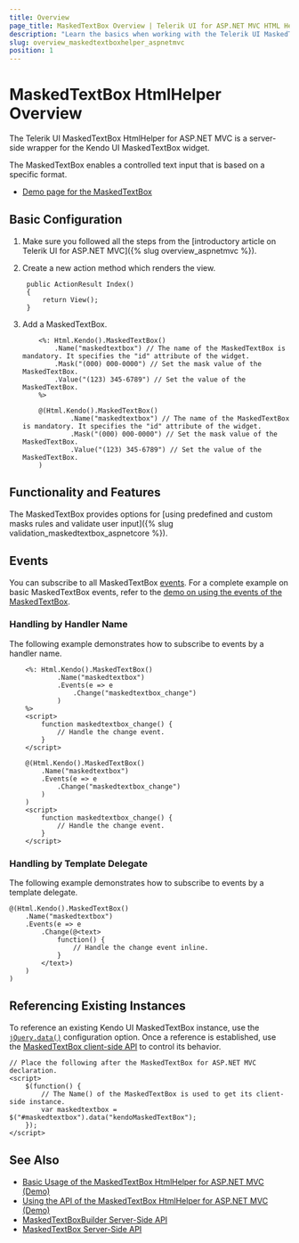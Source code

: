 ```yaml
---
title: Overview
page_title: MaskedTextBox Overview | Telerik UI for ASP.NET MVC HTML Helpers
description: "Learn the basics when working with the Telerik UI MaskedTextBox for ASP.NET MVC."
slug: overview_maskedtextboxhelper_aspnetmvc
position: 1
---
```


# MaskedTextBox HtmlHelper Overview

The Telerik UI MaskedTextBox HtmlHelper for ASP.NET MVC is a server-side wrapper for the Kendo UI MaskedTextBox widget.

The MaskedTextBox enables a controlled text input that is based on a specific format.

* [Demo page for the MaskedTextBox](https://demos.telerik.com/aspnet-mvc/maskedtextbox)

## Basic Configuration

1. Make sure you followed all the steps from the [introductory article on Telerik UI for ASP.NET MVC]({% slug overview_aspnetmvc %}).
1. Create a new action method which renders the view.

        public ActionResult Index()
        {
            return View();
        }

1. Add a MaskedTextBox.

    ```ASPX
        <%: Html.Kendo().MaskedTextBox()
            .Name("maskedtextbox") // The name of the MaskedTextBox is mandatory. It specifies the "id" attribute of the widget.
            .Mask("(000) 000-0000") // Set the mask value of the MaskedTextBox.
            .Value("(123) 345-6789") // Set the value of the MaskedTextBox.
        %>
    ```
    ```Razor
        @(Html.Kendo().MaskedTextBox()
                .Name("maskedtextbox") // The name of the MaskedTextBox is mandatory. It specifies the "id" attribute of the widget.
                .Mask("(000) 000-0000") // Set the mask value of the MaskedTextBox.
                .Value("(123) 345-6789") // Set the value of the MaskedTextBox.
        )
    ```

## Functionality and Features

The MaskedTextBox provides options for [using predefined and custom masks rules and validate user input]({% slug validation_maskedtextbox_aspnetcore %}).

## Events

You can subscribe to all MaskedTextBox [events](/api/maskedtextbox). For a complete example on basic MaskedTextBox events, refer to the [demo on using the events of the MaskedTextBox](https://demos.telerik.com/aspnet-mvc/maskedtextbox/events).

### Handling by Handler Name

The following example demonstrates how to subscribe to events by a handler name.

```ASPX
    <%: Html.Kendo().MaskedTextBox()
            .Name("maskedtextbox")
            .Events(e => e
                .Change("maskedtextbox_change")
            )
    %>
    <script>
        function maskedtextbox_change() {
            // Handle the change event.
        }
    </script>
```
```Razor
    @(Html.Kendo().MaskedTextBox()
        .Name("maskedtextbox")
        .Events(e => e
            .Change("maskedtextbox_change")
        )
    )
    <script>
        function maskedtextbox_change() {
            // Handle the change event.
        }
    </script>
```

### Handling by Template Delegate

The following example demonstrates how to subscribe to events by a template delegate.

    @(Html.Kendo().MaskedTextBox()
        .Name("maskedtextbox")
        .Events(e => e
            .Change(@<text>
                function() {
                    // Handle the change event inline.
                }
            </text>)
        )
    )

## Referencing Existing Instances

To reference an existing Kendo UI MaskedTextBox instance, use the [`jQuery.data()`](http://api.jquery.com/jQuery.data/) configuration option. Once a reference is established, use the [MaskedTextBox client-side API](http://docs.telerik.com/kendo-ui/api/javascript/ui/maskedtextbox#methods) to control its behavior.

    // Place the following after the MaskedTextBox for ASP.NET MVC declaration.
    <script>
        $(function() {
            // The Name() of the MaskedTextBox is used to get its client-side instance.
            var maskedtextbox = $("#maskedtextbox").data("kendoMaskedTextBox");
        });
    </script>

## See Also

* [Basic Usage of the MaskedTextBox HtmlHelper for ASP.NET MVC (Demo)](https://demos.telerik.com/aspnet-mvc/maskedtextbox/index)
* [Using the API of the MaskedTextBox HtmlHelper for ASP.NET MVC (Demo)](https://demos.telerik.com/aspnet-mvc/maskedtextbox/api)
* [MaskedTextBoxBuilder Server-Side API](http://docs.telerik.com/aspnet-mvc/api/Kendo.Mvc.UI.Fluent/MaskedTextBoxBuilder)
* [MaskedTextBox Server-Side API](/api/maskedtextbox)
